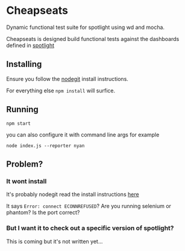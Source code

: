 # Cheapseats #

Dynamic functional test suite for spotlight using wd and mocha.

Cheapseats is designed build functional tests against the dashboards defined in [spotlight](https://github.com/alphagov/spotlight)


## Installing ##

Ensure you follow the [nodegit](https://github.com/nodegit/nodegit) install instructions.

For everything else ```npm install``` will surfice.

## Running ##

```npm start```

you can also configure it with command line args for example

```node index.js --reporter nyan```


## Problem? ##

### It wont install ###

It's probably nodegit read the install instructions [here](https://github.com/nodegit/nodegit)

It says ```Error: connect ECONNREFUSED```? Are you running selenium or phantom? Is the port correct?

### But I want it to check out a specific version of spotlight? ###

This is coming but it's not written yet...